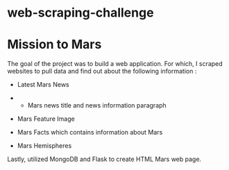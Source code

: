 # web-scraping-challenge
# Mission to Mars
The goal of the project was to build a web application. For which, I scraped websites to pull data and find out about the following information : 

  * Latest Mars News
  * * Mars news title and news information paragraph

  * Mars Feature Image 

  * Mars Facts which contains information about Mars  

  * Mars Hemispheres
  
 Lastly, utilized MongoDB and Flask to create HTML Mars web page. 
  
